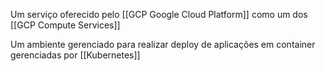 Um serviço oferecido pelo  [[GCP Google Cloud Platform]] como um dos [[GCP Compute Services]]

Um ambiente gerenciado para realizar deploy de aplicações em container gerenciadas por [[Kubernetes]]



